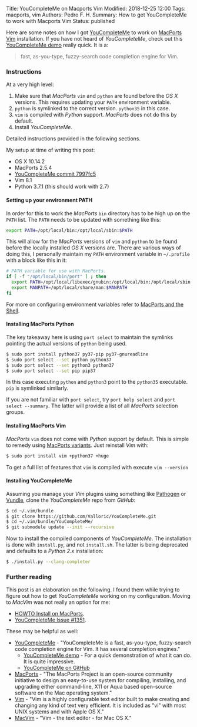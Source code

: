 Title: YouCompleteMe on Macports Vim
Modified: 2018-12-25 12:00
Tags: macports, vim
Authors: Pedro F. H.
Summary: How to get YouCompleteMe to work with Macports Vim
Status: published

Here are some notes on how I got [YouCompleteMe][] to work on [MacPorts][]
[Vim][] installation.  If you have not heard of _YouCompleteMe_, check out
this [YouCompleteMe demo][] really quick.  It is a:

> fast, as-you-type, fuzzy-search code completion engine for Vim.


### Instructions

At a very high level:

  1. Make sure that _MacPorts_ `vim` and `python` are found before the _OS X_
     versions.  This requires updating your `PATH` environment variable.
  2. `python` is symlinked to the correct version.  `python35` in this case.
  3. `vim` is compiled with _Python_ support.  _MacPorts_ does not do this by
     default.
  4. Install _YouCompleteMe_.

Detailed instructions provided in the following sections.

My setup at time of writing this post:

  - OS X 10.14.2
  - MacPorts 2.5.4
  - [YouCompleteMe commit 7997fc5][]
  - Vim 8.1
  - Python 3.7.1 (this should work with 2.7)


#### Setting up your environment PATH

In order for this to work the _MacPorts_ `bin` directory has to be high up on
the `PATH` list.  The `PATH` needs to be updated with something like this:

```bash
export PATH=/opt/local/bin:/opt/local/sbin:$PATH
```

This will allow for the _MacPorts_ versions of `vim` and `python` to be found
before the locally installed _OS X_ versions are.  There are various ways of
doing this, I personally maintain my `PATH` environment variable in
`~/.profile` with a block like this in it:

```bash
# PATH variable for use with MacPorts.
if [ -f "/opt/local/bin/port" ] ; then
  export PATH=/opt/local/libexec/gnubin:/opt/local/bin:/opt/local/sbin:$PATH
  export MANPATH=/opt/local/share/man:$MANPATH
fi
```

For more on configuring environment variables refer to [MacPorts and the
Shell][].


#### Installing MacPorts Python

The key takeaway here is using `port select` to maintain the symlinks pointing
the actual versions of `python` being used.

```bash
$ sudo port install python37 py37-pip py37-gnureadline
$ sudo port select --set python python37
$ sudo port select --set python3 python37
$ sudo port select --set pip pip37
```

In this case executing `python` and `python3` point to the `python35`
executable.  `pip` is symlinked similarly.

If you are not familiar with `port select`, try `port help select` and
`port select --summary`.  The latter will provide a list of all _MacPorts_
selection groups.


#### Installing MacPorts Vim

_MacPorts_ `vim` does not come with _Python_ support by default.  This is
simple to remedy using [MacPorts variants][].  Just reinstall _Vim_ with:

```bash
$ sudo port install vim +python37 +huge
```

To get a full list of features that `vim` is compiled with execute
`vim --version`


#### Installing YouCompleteMe

Assuming you manage your _Vim_ plugins using something like [Pathogen][] or
[Vundle][], clone the _YouCompleteMe_ repo from _GitHub_:

```bash
$ cd ~/.vim/bundle
$ git clone https://github.com/Valloric/YouCompleteMe.git
$ cd ~/.vim/bundle/YouCompleteMe/
$ git submodule update --init --recursive
```

Now to install the compiled components of _YouCompleteMe_.  The installation is
done with `install.py`, and not `install.sh`.  The latter is being deprecated
and defaults to a _Python 2.x_ installation:

```bash
$ ./install.py --clang-completer
```


### Further reading

This post is an elaboration on the following.  I found them while trying to
figure out how to get _YouCompleteMe_ working on my configuration.  Moving to
_MacVim_ was not really an option for me:

  - [HOWTO Install on MacPorts][].
  - [YouCompleteMe Issue #1351][].

These may be helpful as well:

  - [YouCompleteMe][] - "YouCompleteMe is a fast, as-you-type, fuzzy-search
    code completion engine for Vim. It has several completion engines."
    - [YouCompleteMe demo][] - For a quick demonstration of what it can do.  It
      is quite impressive.
    - [YouCompleteMe on GitHub][]
  - [MacPorts][] - "The MacPorts Project is an open-source community initiative
    to design an easy-to-use system for compiling, installing, and upgrading
    either command-line, X11 or Aqua based open-source software on the Mac
    operating system."
  - [Vim][] - "Vim is a highly configurable text editor built to make creating
    and changing any kind of text very efficient. It is included as "vi" with
    most UNIX systems and with Apple OS X."
  - [MacVim][] - "Vim - the text editor - for Mac OS X."



[MacPorts]: https://www.macports.org/
    (The MacPorts Project Official Homepage)

[YouCompleteMe]: https://valloric.github.io/YouCompleteMe/
    (The YouCompleteMe homepage)
[YouCompleteMe on GitHub]: https://github.com/Valloric/YouCompleteMe
[YouCompleteMe demo]: https://github.com/Valloric/YouCompleteMe#intro
[YouCompleteMe commit 7997fc5]: https://github.com/Valloric/YouCompleteMe/commit/7997fc5536e8220ed2798c5522a1eb4421577fa2

[MacVim]: http://macvim-dev.github.io/macvim/
    (MacVim homepage)
[MacPorts variants]: https://guide.macports.org/chunked/using.variants.html
    (Documentation on MacPorts variants)
[MacPorts and the Shell]: https://guide.macports.org/chunked/installing.shell.html
    (MacPorts shell configuration)

[Vim]: http://www.vim.org/
    (The Vim homepage)
[Vundle]: https://github.com/VundleVim/Vundle.vim
[Pathogen]: https://github.com/tpope/vim-pathogen

[HOWTO Install on MacPorts]: https://groups.google.com/forum/m/#!topic/ycm-users/gWRjIlyJr30
    (YouCompleteMe user's Google Group)
[YouCompleteMe Issue #1351]: https://github.com/Valloric/YouCompleteMe/issues/1351#issuecomment-98040965
    (GitHub Issue comment)

